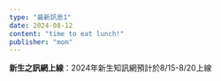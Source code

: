 ```yaml
---
type: "最新訊息1"
date: 2024-08-12
content: "time to eat lunch!"
publisher: "mom"
---
```


**新生之訊網上線**：2024年新生知訊網預計於8/15-8/20上線

